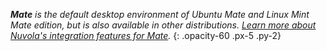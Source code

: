 ***Mate** is the default desktop environment of Ubuntu Mate and Linux Mint Mate edition, but is also available in other distributions.
[Learn more about Nuvola's integration features for Mate](:4/desktops/mate.html).*
{: .opacity-60 .px-5 .py-2}
